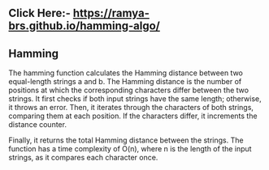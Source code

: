 ## Click Here:- https://ramya-brs.github.io/hamming-algo/

## Hamming
The hamming function calculates the Hamming distance between two equal-length strings a and b. The Hamming distance is the number of positions at which the corresponding characters differ between the two strings. It first checks if both input strings have the same length; otherwise, it throws an error. Then, it iterates through the characters of both strings, comparing them at each position. If the characters differ, it increments the distance counter.

Finally, it returns the total Hamming distance between the strings. The function has a time complexity of O(n), where n is the length of the input strings, as it compares each character once.
